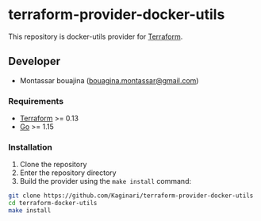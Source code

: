 # terraform-provider-docker-utils

This repository is docker-utils provider for [Terraform](https://www.terraform.io).

## Developer

- Montassar bouajina (bouagina.montassar@gmail.com)

### Requirements

- [Terraform](https://www.terraform.io/downloads.html) >= 0.13
- [Go](https://golang.org/doc/install) >= 1.15

### Installation

1. Clone the repository
1. Enter the repository directory
1. Build the provider using the `make install` command:

```bash
git clone https://github.com/Kaginari/terraform-provider-docker-utils
cd terraform-docker-utils
make install
```
